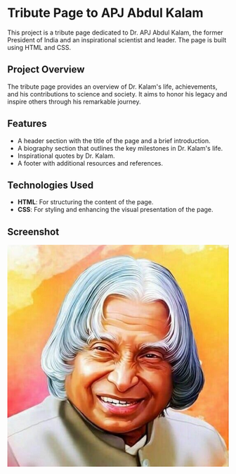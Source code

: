 # Tribute Page to APJ Abdul Kalam

This project is a tribute page dedicated to Dr. APJ Abdul Kalam, the former President of India and an inspirational scientist and leader. The page is built using HTML and CSS.

## Project Overview

The tribute page provides an overview of Dr. Kalam's life, achievements, and his contributions to science and society. It aims to honor his legacy and inspire others through his remarkable journey.

## Features

- A header section with the title of the page and a brief introduction.
- A biography section that outlines the key milestones in Dr. Kalam's life.
- Inspirational quotes by Dr. Kalam.
- A footer with additional resources and references.

## Technologies Used

- **HTML**: For structuring the content of the page.
- **CSS**: For styling and enhancing the visual presentation of the page.

## Screenshot

![Tribute Page Screenshot](apj.png)
